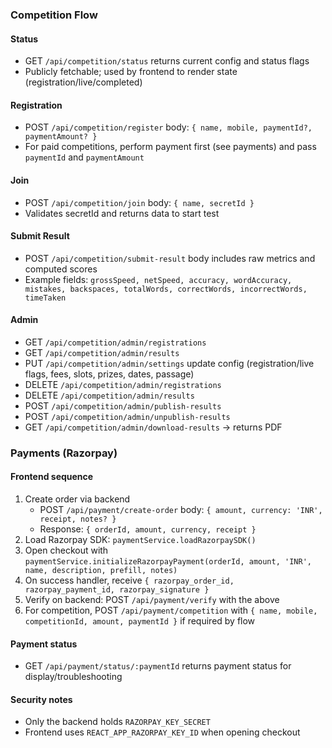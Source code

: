 ### Competition Flow

#### Status
- GET `/api/competition/status` returns current config and status flags
- Publicly fetchable; used by frontend to render state (registration/live/completed)

#### Registration
- POST `/api/competition/register` body: `{ name, mobile, paymentId?, paymentAmount? }`
- For paid competitions, perform payment first (see payments) and pass `paymentId` and `paymentAmount`

#### Join
- POST `/api/competition/join` body: `{ name, secretId }`
- Validates secretId and returns data to start test

#### Submit Result
- POST `/api/competition/submit-result` body includes raw metrics and computed scores
- Example fields: `grossSpeed, netSpeed, accuracy, wordAccuracy, mistakes, backspaces, totalWords, correctWords, incorrectWords, timeTaken`

#### Admin
- GET `/api/competition/admin/registrations`
- GET `/api/competition/admin/results`
- PUT `/api/competition/admin/settings` update config (registration/live flags, fees, slots, prizes, dates, passage)
- DELETE `/api/competition/admin/registrations`
- DELETE `/api/competition/admin/results`
- POST `/api/competition/admin/publish-results`
- POST `/api/competition/admin/unpublish-results`
- GET `/api/competition/admin/download-results` → returns PDF

### Payments (Razorpay)

#### Frontend sequence
1. Create order via backend
   - POST `/api/payment/create-order` body: `{ amount, currency: 'INR', receipt, notes? }`
   - Response: `{ orderId, amount, currency, receipt }`
2. Load Razorpay SDK: `paymentService.loadRazorpaySDK()`
3. Open checkout with `paymentService.initializeRazorpayPayment(orderId, amount, 'INR', name, description, prefill, notes)`
4. On success handler, receive `{ razorpay_order_id, razorpay_payment_id, razorpay_signature }`
5. Verify on backend: POST `/api/payment/verify` with the above
6. For competition, POST `/api/payment/competition` with `{ name, mobile, competitionId, amount, paymentId }` if required by flow

#### Payment status
- GET `/api/payment/status/:paymentId` returns payment status for display/troubleshooting

#### Security notes
- Only the backend holds `RAZORPAY_KEY_SECRET`
- Frontend uses `REACT_APP_RAZORPAY_KEY_ID` when opening checkout




